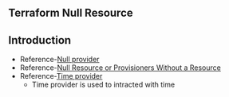 ## Terraform Null Resource
## Introduction
- Reference-[Null provider](https://registry.terraform.io/providers/hashicorp/null/latest/docs)
- Reference-[Null Resource or Provisioners Without a Resource](https://www.terraform.io/language/resources/provisioners/null_resource)
- Reference-[Time provider](https://registry.terraform.io/providers/hashicorp/time/latest/docs)
    - Time provider is used to intracted with time 